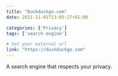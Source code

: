 ```yaml
---
title: "Duckduckgo.com"
date: 2021-11-01T13:05:27+01:00

categories: ['Privacy']
tags: ['search engine']

# Set your external url
link: "https://duckduckgo.com"
---
```


A search engine that respects your privacy.
